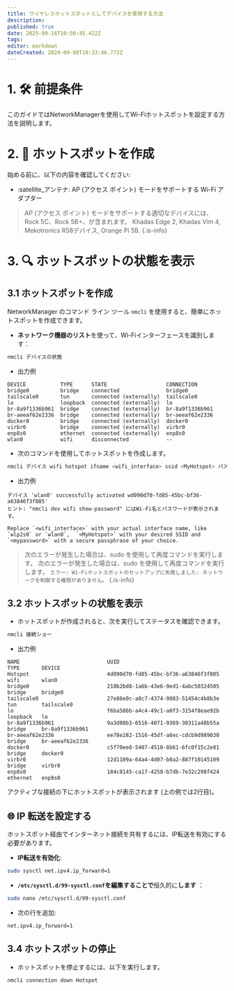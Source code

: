 ```yaml
---
title: ワイヤレスホットスポットとしてデバイスを使用する方法
description:
published: true
date: 2025-09-16T10:50:45.422Z
tags:
editor: markdown
dateCreated: 2024-09-08T10:33:46.772Z
---
```


# 1. 🛠️ 前提条件

このガイドではNetworkManagerを使用してWi-Fiホットスポットを設定する方法を説明します。

# 2. 🚀 ホットスポットを作成

始める前に、以下の内容を確認してください:

- :satellite_アンテナ: AP (アクセス ポイント) モードをサポートする Wi-Fi アダプター

> AP (アクセス ポイント) モードをサポートする適切なデバイスには、Rock 5C、Rock 5B+、が含まれます。 Khadas Edge 2, Khadas Vim 4, Mekotronics R58デバイス, Orange Pi 5B.
> {.is-info}

# 3. 🔍 ホットスポットの状態を表示

## 3.1 ホットスポットを作成

NetworkManager のコマンド ライン ツール `nmcli` を使用すると、簡単にホットスポットを作成できます。

- **ネットワーク機器のリスト**を使って、Wi-Fiインターフェースを識別します：

```bash
nmcli デバイスの状態
```

- 出力例

```
DEVICE           TYPE      STATE                   CONNECTION      
bridge0          bridge    connected               bridge0         
tailscale0       tun       connected (externally)  tailscale0      
lo               loopback  connected (externally)  lo              
br-8a9f1336b961  bridge    connected (externally)  br-8a9f1336b961 
br-aeeaf62e2336  bridge    connected (externally)  br-aeeaf62e2336 
docker0          bridge    connected (externally)  docker0         
virbr0           bridge    connected (externally)  virbr0          
enp8s0           ethernet  connected (externally)  enp8s0          
wlan0            wifi      disconnected            --   
```

- 次のコマンドを使用してホットスポットを作成します。

```bash
nmcli デバイス wifi hotspot ifname <wifi_interface> ssid <MyHotspot> パスワード <mypassword>
```

- 出力例

```
デバイス 'wlan0' successfully activated wd090d70-fd85-45bc-bf36-a63846f3f805' 
ヒント: "nmcli dev wifi show-password" にはWi-Fi名とパスワードが表示されます。
```

```
Replace `<wifi_interface>` with your actual interface name, like `wlp2s0` or `wlan0`,  `<MyHotspot>` with your desired SSID and `<mypassword>` with a secure passphrase of your choice.
```

> 次のエラーが発生した場合は、sudo を使用して再度コマンドを実行します。
> 次のエラーが発生した場合は、sudo を使用して再度コマンドを実行します。
> `エラー: Wi-Fiホットスポットのセットアップに失敗しました: ネットワークを制御する権限がありません。`
> {.is-info}

## 3.2 ホットスポットの状態を表示

- ホットスポットが作成されると、次を実行してステータスを確認できます。

```bash
nmcli 接続ショー
```

- 出力例

```
NAME                            UUID                                  TYPE       DEVICE          
Hotspot                         4d090d70-fd85-45bc-bf36-a63846f3f805  wifi       wlan0           
bridge0                         210b2bd8-1a6b-43e6-9ed1-4abc50324505  bridge     bridge0         
tailscale0                      27e86e0c-a8c7-4374-9083-51454c4b8b3e  tun        tailscale0      
lo                              f6ba586b-a4c4-49c1-a0f3-3154f8eae92b  loopback   lo              
br-8a9f1336b961                 9a3d08b3-6516-4071-9369-30311a48b55a  bridge     br-8a9f1336b961 
br-aeeaf62e2336                 ee78e282-1516-45df-a6ec-cdcb9d989030  bridge     br-aeeaf62e2336 
docker0                         c5f70ee8-5407-4510-8b61-6fc0f15c2e81  bridge     docker0         
virbr0                          12d1109a-64a4-4d07-b0a2-887f10145109  bridge     virbr0          
enp8s0                          184c8145-ca17-4258-b7db-7e32c298f424  ethernet   enp8s0
```

アクティブな接続の下にホットスポットが表示されます (上の例では2行目)。

## 🌐 IP 転送を設定する

ホットスポット経由でインターネット接続を共有するには、IP転送を有効にする必要があります。

- **IP転送を有効化**:

```bash
sudo sysctl net.ipv4.ip_forward=1
```

- **`/etc/sysctl.d/99-sysctl.conf`を編集することで**恒久的に**します** ：

```bash
sudo nano /etc/sysctl.d/99-sysctl.conf
```

- 次の行を追加:

```
net.ipv4.ip_forward=1
```

## 3.4 ホットスポットの停止

- ホットスポットを停止するには、以下を実行します。

```bash
nmcli connection down Hotspot
```
